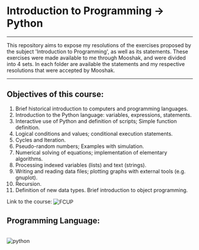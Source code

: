 # Introduction to Programming -> Python

---

This repository aims to expose my resolutions of the exercises proposed by the subject 'Introduction to Programming', as well as its statements.
These exercises were made available to me through Mooshak, and were divided into 4 sets.
In each folder are available the statements and my respective resolutions that were accepted by Mooshak.

---

## Objectives of this course:

1. Brief historical introduction to computers and programming languages.
2. Introduction to the Python language: variables, expressions, statements.
3. Interactive use of Python and definition of scripts; Simple function definition.
4. Logical conditions and values; conditional execution statements.
5. Cycles and Iteration.
6. Pseudo-random numbers; Examples with simulation.
7. Numerical solving of equations; implementation of elementary algorithms.
8. Processing indexed variables (lists) and text (strings).
9. Writing and reading data files; plotting graphs with external tools (e.g. gnuplot).
10. Recursion.
11. Definition of new data types. Brief introduction to object programming.

Link to the course: 
<img align="center" alt="FCUP" src="https://img.shields.io/badge/Python-3776AB](https://sigarra.up.pt/fcup/pt/UCURR_GERAL.FICHA_UC_VIEW?pv_ocorrencia_id=508291?style=for-the-badge&logo=python&logoColor=white" />

## Programming Language:

<div style = "display: inline_block"><br/>
  <img align="center" alt="python" src="https://img.shields.io/badge/Python-3776AB?style=for-the-badge&logo=python&logoColor=white" />
</div><br/>
